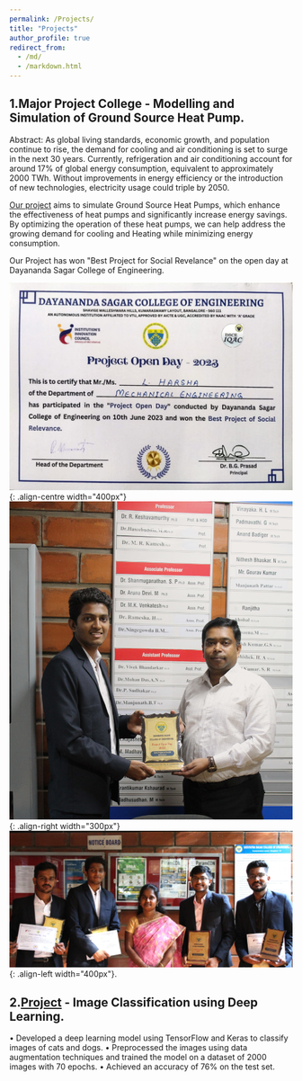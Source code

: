 ```yaml
---
permalink: /Projects/
title: "Projects"
author_profile: true
redirect_from: 
  - /md/
  - /markdown.html
---
```


## 1.Major Project College - Modelling and Simulation of Ground Source Heat Pump.

Abstract:
As global living standards, economic growth, and population continue to rise, the demand for cooling 
and air conditioning is set to surge in the next 30 years. Currently, refrigeration and air 
conditioning account for around 17% of global energy consumption, equivalent to approximately 2000 TWh. Without improvements in energy efficiency or the introduction of new technologies, electricity usage could triple by 2050. 

[Our project](/files\Final_Phase_Project_Report.pdf) aims to simulate Ground Source Heat Pumps, which enhance the effectiveness of heat pumps and significantly increase energy savings. By optimizing the operation of these heat pumps, we can help address the growing demand for cooling and Heating while minimizing energy consumption.

Our Project has won "Best Project for Social Revelance" on the open day at Dayananda Sagar College of Engineering. 


![Photos of Award](/images/open_day%20certficate.jpeg){: .align-centre width="400px"}
![Photos of Award](/images/link1.JPG){: .align-right width="300px"}
![Photos of Award](/images/link2.JPG){: .align-left width="400px"}.















## 2.[Project](https://github.com/harshal7123/FCC_challenges) - Image Classification using Deep Learning.

• Developed a deep learning model using TensorFlow and Keras to classify images of cats and dogs.
• Preprocessed the images using data augmentation techniques and trained the model on a dataset of 2000
images with 70 epochs.
• Achieved an accuracy of 76% on the test set. 
